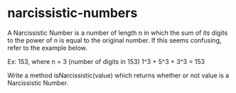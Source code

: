 # narcissistic-numbers

A Narcissistic Number is a number of length n in which the sum of its digits to the power of n is equal to the original number. If this seems confusing, refer to the example below.

Ex: 153, where n = 3 (number of digits in 153)
1^3 + 5^3 + 3^3 = 153

Write a method isNarcissistic(value) which returns whether or not value is a Narcissistic Number.